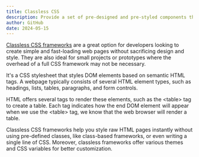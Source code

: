 ```yaml
---
title: Classless CSS
description: Provide a set of pre-designed and pre-styled components that can be easily added to a web page without the need to write custom CSS classes.
author: GitHub
date: 2024-05-15
---
```

[Classless CSS frameworks](https://github.com/topics/classless-css?l=html) are a great option for developers looking to create simple and fast-loading web pages without sacrificing design and style. They are also ideal for small projects or prototypes where the overhead of a full CSS framework may not be necessary.

It's a CSS stylesheet that styles DOM elements based on semantic HTML tags. A webpage typically consists of several HTML element types, such as headings, lists, tables, paragraphs, and form controls.

HTML offers several tags to render these elements, such as the &lt;table> tag to create a table. Each tag indicates how the end DOM element  will appear when we use the &lt;table> tag, we know that the web browser will render a table.

Classless CSS frameworks help you style raw HTML pages instantly without using pre-defined classes, like class-based frameworks, or even writing a single line of CSS. Moreover, classless frameworks offer various themes and CSS variables for better customization.